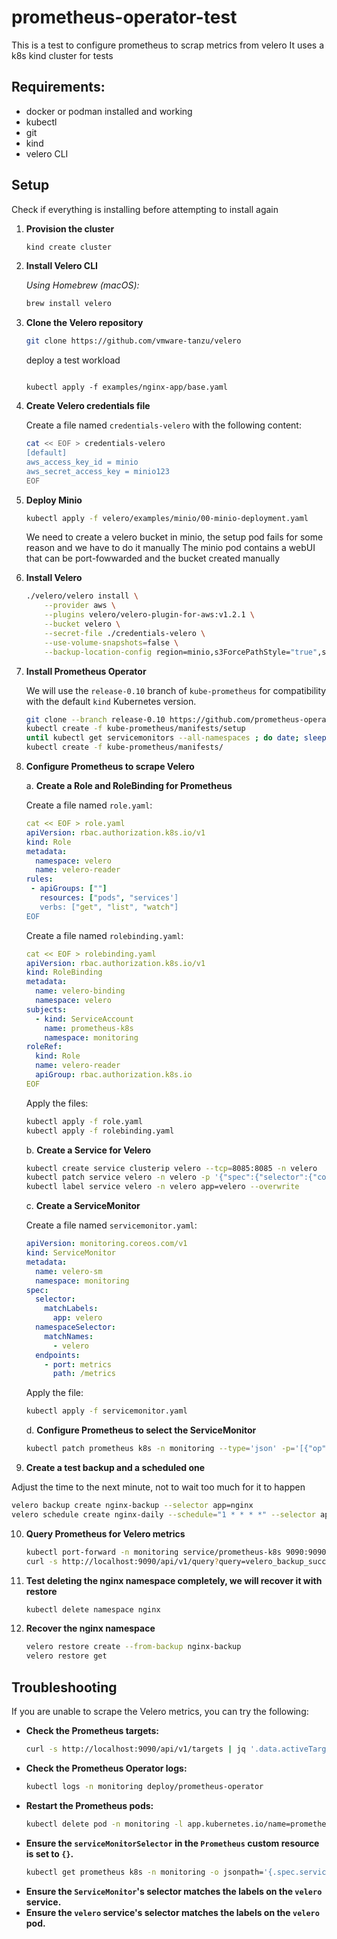 # prometheus-operator-test

This is a test to configure prometheus to scrap metrics from velero
It uses a k8s kind cluster for tests

## Requirements:

- docker or podman installed and working
- kubectl
- git
- kind
- velero CLI

## Setup

Check if everything is installing before attempting to install again

1. **Provision the cluster**

   ```bash
   kind create cluster
   ```

2. **Install Velero CLI**

   _Using Homebrew (macOS):_

   ```bash
   brew install velero
   ```

3. **Clone the Velero repository**

   ```bash
   git clone https://github.com/vmware-tanzu/velero
   ```

   deploy a test workload

   ```

   kubectl apply -f examples/nginx-app/base.yaml

   ```

4. **Create Velero credentials file**

   Create a file named `credentials-velero` with the following content:

   ```bash
   cat << EOF > credentials-velero
   [default]
   aws_access_key_id = minio
   aws_secret_access_key = minio123
   EOF
   ```

5. **Deploy Minio**

   ```bash
   kubectl apply -f velero/examples/minio/00-minio-deployment.yaml
   ```

   We need to create a velero bucket in minio, the setup pod fails for some reason and we have to do it manually
   The minio pod contains a webUI that can be port-fowwarded and the bucket created manually

6. **Install Velero**

   ```bash
   ./velero/velero install \
       --provider aws \
       --plugins velero/velero-plugin-for-aws:v1.2.1 \
       --bucket velero \
       --secret-file ./credentials-velero \
       --use-volume-snapshots=false \
       --backup-location-config region=minio,s3ForcePathStyle="true",s3Url=http://minio.velero.svc:9000
   ```

7. **Install Prometheus Operator**

   We will use the `release-0.10` branch of `kube-prometheus` for compatibility with the default `kind` Kubernetes version.

   ```bash
   git clone --branch release-0.10 https://github.com/prometheus-operator/kube-prometheus.git
   kubectl create -f kube-prometheus/manifests/setup
   until kubectl get servicemonitors --all-namespaces ; do date; sleep 1; echo ""; done
   kubectl create -f kube-prometheus/manifests/
   ```

8. **Configure Prometheus to scrape Velero**

   a. **Create a Role and RoleBinding for Prometheus**

   Create a file named `role.yaml`:

   ```yaml
   cat << EOF > role.yaml
   apiVersion: rbac.authorization.k8s.io/v1
   kind: Role
   metadata:
     namespace: velero
     name: velero-reader
   rules:
    - apiGroups: [""]
      resources: ["pods", "services']
      verbs: ["get", "list", "watch"]
   EOF
   ```

   Create a file named `rolebinding.yaml`:

   ```yaml
   cat << EOF > rolebinding.yaml
   apiVersion: rbac.authorization.k8s.io/v1
   kind: RoleBinding
   metadata:
     name: velero-binding
     namespace: velero
   subjects:
     - kind: ServiceAccount
       name: prometheus-k8s
       namespace: monitoring
   roleRef:
     kind: Role
     name: velero-reader
     apiGroup: rbac.authorization.k8s.io
   EOF
   ```

   Apply the files:

   ```bash
   kubectl apply -f role.yaml
   kubectl apply -f rolebinding.yaml
   ```

   b. **Create a Service for Velero**

   ```bash
   kubectl create service clusterip velero --tcp=8085:8085 -n velero
   kubectl patch service velero -n velero -p '{"spec":{"selector":{"component": "velero"}}}'
   kubectl label service velero -n velero app=velero --overwrite
   ```

   c. **Create a ServiceMonitor**

   Create a file named `servicemonitor.yaml`:

   ```yaml
   apiVersion: monitoring.coreos.com/v1
   kind: ServiceMonitor
   metadata:
     name: velero-sm
     namespace: monitoring
   spec:
     selector:
       matchLabels:
         app: velero
     namespaceSelector:
       matchNames:
         - velero
     endpoints:
       - port: metrics
         path: /metrics
   ```

   Apply the file:

   ```bash
   kubectl apply -f servicemonitor.yaml
   ```

   d. **Configure Prometheus to select the ServiceMonitor**

   ```bash
   kubectl patch prometheus k8s -n monitoring --type='json' -p='[{"op": "add", "path": "/spec/serviceMonitorSelector", "value": {}}]'
   ```

9. **Create a test backup and a scheduled one**

Adjust the time to the next minute, not to wait too much for it to happen

```bash
velero backup create nginx-backup --selector app=nginx
velero schedule create nginx-daily --schedule="1 * * * *" --selector app=nginx

```

10. **Query Prometheus for Velero metrics**

    ```bash
    kubectl port-forward -n monitoring service/prometheus-k8s 9090:9090 &
    curl -s http://localhost:9090/api/v1/query?query=velero_backup_success_total | jq
    ```

11. **Test deleting the nginx namespace completely, we will recover it with restore**
    ```bash
    kubectl delete namespace nginx
    ```
12. **Recover the nginx namespace**

    ```bash
    velero restore create --from-backup nginx-backup
    velero restore get

    ```

## Troubleshooting

If you are unable to scrape the Velero metrics, you can try the following:

- **Check the Prometheus targets:**
  ```bash
  curl -s http://localhost:9090/api/v1/targets | jq '.data.activeTargets[] | select(.scrapePool == "service-monitor/monitoring/velero-sm/0")'
  ```
- **Check the Prometheus Operator logs:**
  ```bash
  kubectl logs -n monitoring deploy/prometheus-operator
  ```
- **Restart the Prometheus pods:**
  ```bash
  kubectl delete pod -n monitoring -l app.kubernetes.io/name=prometheus
  ```
- **Ensure the `serviceMonitorSelector` in the `Prometheus` custom resource is set to `{}`.**
  ```bash
  kubectl get prometheus k8s -n monitoring -o jsonpath='{.spec.serviceMonitorSelector}'
  ```
- **Ensure the `ServiceMonitor`'s selector matches the labels on the `velero` service.**
- **Ensure the `velero` service's selector matches the labels on the `velero` pod.**
